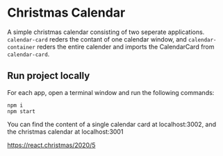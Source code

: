 # Christmas Calendar

A simple christmas calendar consisting of two seperate applications. `calendar-card` reders the contant of one calendar window, and `calendar-container` reders the entire calender and imports the CalendarCard from `calendar-card`.

## Run project locally

For each app, open a terminal window and run the following commands:

```
npm i
npm start
```

You can find the content of a single calendar card at localhost:3002, and the christmas calendar at localhost:3001

https://react.christmas/2020/5
